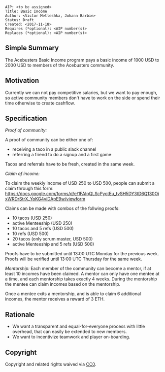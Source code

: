    AIP: <to be assigned>
    Title: Basic Income
    Author: <Victor Metleshka, Johann Barbie>
    Status: Draft
    Created: <2017-11-18>
    Requires (*optional): <AIP number(s)>
    Replaces (*optional): <AIP number(s)>


## Simple Summary
The Acebusters Basic Income program pays a basic income of 1000 USD to 2000 USD to members of the Acebusters community.

## Motivation
Currently we can not pay competitive salaries, but we want to pay enough, so active community members don't have to work on the side or spend their time otherwise to create cashflow.


## Specification

*Proof of community:*

A proof of community can be either one of:
- receiving a taco in a public slack channel
- referring a friend to do a signup and a first game

Tacos and referrals have to be fresh, created in the same week.

*Claim of income:*

To claim the weekly income of USD 250 to USD 500, people can submit a claim through this form: https://docs.google.com/forms/d/e/1FAIpQLScPyotEu_tvSH5DY3tD6Q130OixWRDrStrX_YoKG4viDApE9w/viewform

Claims can be made with combos of the follwing proofs:
- 10 tacos (USD 250)
- active Menteeship (USD 250)
- 10 tacos and 5 refs (USD 500)
- 10 refs			  (USD 500)
- 20 tacos (only scrum master, USD 500)
- active Menteeship and 5 refs (USD 500)


Proofs have to be submitted until 13:00 UTC Monday for the previous week. Proofs will be verified until 13:00 UTC Thursday for the same week.

*Mentorship:*
Each member of the community can become a mentor, if at least 10 incomes have been claimed. A mentor can only have one mentee at a time, and each mentorship takes exactly 4 weeks. During the mentorship the mentee can claim incomes based on the mentorship.

Once a mentee exits a mentorship, and is able to claim 6 additional incomes, the mentor receives a reward of 3 ETH.

## Rationale
- We want a transparent and equal-for-everyone process with little overhead, that can easily be extended to new members.
- We want to incentivize teamwork and player on-boarding.


## Copyright
Copyright and related rights waived via [CC0](https://creativecommons.org/publicdomain/zero/1.0/).
